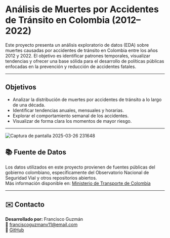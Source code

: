# Análisis de Muertes por Accidentes de Tránsito en Colombia (2012–2022)

Este proyecto presenta un análisis exploratorio de datos (EDA) sobre muertes causadas por accidentes de tránsito en Colombia entre los años 2012 y 2022. El objetivo es identificar patrones temporales, visualizar tendencias y ofrecer una base sólida para el desarrollo de políticas públicas enfocadas en la prevención y reducción de accidentes fatales.

---

## Objetivos

- Analizar la distribución de muertes por accidentes de tránsito a lo largo de una década.
- Identificar tendencias anuales, mensuales y horarias.
- Explorar el comportamiento semanal de los accidentes.
- Visualizar de forma clara los momentos de mayor riesgo.

---

![Captura de pantalla 2025-03-26 231648](https://github.com/user-attachments/assets/2b2b10be-5d19-4a96-a782-704bf0687a2c)

## 📚 Fuente de Datos

Los datos utilizados en este proyecto provienen de fuentes públicas del gobierno colombiano, específicamente del Observatorio Nacional de Seguridad Vial y otros repositorios abiertos.  
Más información disponible en: [Ministerio de Transporte de Colombia](https://www.mintransporte.gov.co/)

---

## ✉️ Contacto

**Desarrollado por:** Francisco Guzmán  
📧 franciscoguzmanv11@email.com  
🐙 [GitHub](https://github.com/Pacho73G)
